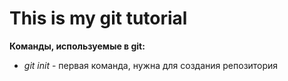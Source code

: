 # This is my git tutorial

**Команды, используемые в git:**

- *git init* - первая команда, нужна для создания репозитория
